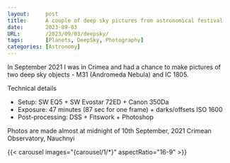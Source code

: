 ```yaml
---
layout:     post
title:      A couple of deep sky pictures from astronomical festival
date:       2023-09-03
URL:        /2023/09/03/deepsky/
tags:       [Planets, DeepSky, Photography]
categories: [Astronomy]
---
```


In September 2021 I was in Crimea and had a chance to make pictures of two 
deep sky objects - M31 (Andromeda Nebula) and IC 1805.

Technical details

 - Setup: SW EQ5 + SW Evostar 72ED + Canon 350Da
 - Exposure: 47 minutes (87 sec for one frame) + darks/offsets ISO 1600
 - Post-processing: DSS + Fitswork + Photoshop

Photos are made almost at midnight of 10th September, 2021
Crimean Observatory, Nauchnyi

{{< carousel images="{carousel/1/*}" aspectRatio="16-9" >}}